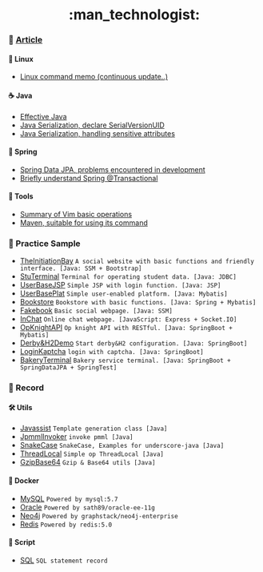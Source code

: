 <div align="center">
  <h1>:man_technologist:</h1>
</div>


### :art: [Article](https://github.com/PisecesPeng/PisecesPeng.record.me/issues)

#### :penguin: Linux

- [Linux command memo (continuous update..)](https://github.com/PisecesPeng/PisecesPeng.record.me/issues/1)

#### :coffee: Java

- [Effective Java](https://github.com/PisecesPeng/PisecesPeng.record.me/issues/3)
- [Java Serialization, declare SerialVersionUID](https://github.com/PisecesPeng/PisecesPeng.record.me/issues/6)
- [Java Serialization, handling sensitive attributes](https://github.com/PisecesPeng/PisecesPeng.record.me/issues/7)

#### :leaves: Spring

- [Spring Data JPA, problems encountered in development](https://github.com/PisecesPeng/PisecesPeng.record.me/issues/8)
- [Briefly understand Spring @Transactional](https://github.com/PisecesPeng/PisecesPeng.record.me/issues/9)

#### :wrench: Tools

- [Summary of Vim basic operations](https://github.com/PisecesPeng/PisecesPeng.record.me/issues/2)
- [Maven, suitable for using its command](https://github.com/PisecesPeng/PisecesPeng.record.me/issues/5)

### :open_file_folder: Practice Sample

- [TheInitiationBay](https://github.com/PisecesPeng/SampleWare/tree/master/TheInitiationBay) ``` A social website with basic functions and friendly interface. [Java: SSM + Bootstrap] ```
- [StuTerminal](https://github.com/PisecesPeng/SampleWare/tree/master/StuTerminal) ``` Terminal for operating student data. [Java: JDBC] ```
- [UserBaseJSP](https://github.com/PisecesPeng/SampleWare/tree/master/UserBaseJSP) ``` Simple JSP with login function. [Java: JSP] ```
- [UserBasePlat](https://github.com/PisecesPeng/SampleWare/tree/master/UserBasePlat) ``` Simple user-enabled platform. [Java: Mybatis] ```
- [Bookstore](https://github.com/PisecesPeng/SampleWare/tree/master/BookStore) ``` Bookstore with basic functions. [Java: Spring + Mybatis] ```
- [Fakebook](https://github.com/PisecesPeng/SampleWare/tree/master/Fakebook) ``` Basic social webpage. [Java: SSM] ```
- [InChat](https://github.com/PisecesPeng/SampleWare/tree/master/InChat) ``` Online chat webpage. [JavaScript: Express + Socket.IO] ```
- [OpKnightAPI](https://github.com/PisecesPeng/SampleWare/tree/master/OpKnightAPI) ``` Op knight API with RESTful. [Java: SpringBoot + Mybatis] ```
- [Derby&H2Demo](https://github.com/PisecesPeng/SampleWare/tree/master/Derby%26H2Demo) ``` Start derby&H2 configuration. [Java: SpringBoot] ```
- [LoginKaptcha](https://github.com/PisecesPeng/SampleWare/tree/master/LoginKaptcha) ``` login with captcha. [Java: SpringBoot] ```
- [BakeryTerminal](https://github.com/PisecesPeng/SampleWare/tree/master/BakeryTerminal) ``` Bakery service terminal. [Java: SpringBoot + SpringDataJPA + SpringTest] ```

### :memo: Record

#### :hammer_and_wrench: Utils

- [Javassist](https://github.com/PisecesPeng/PisecesPeng.record.me/tree/master/JavaUtils/Javassist) ``` Template generation class [Java] ```
- [JpmmlInvoker](https://github.com/PisecesPeng/PisecesPeng.record.me/tree/master/JavaUtils/JpmmlInvoker) ``` invoke pmml [Java] ```
- [SnakeCase](https://github.com/PisecesPeng/PisecesPeng.record.me/tree/master/JavaUtils/SnakeCase) ``` SnakeCase, Examples for underscore-java [Java] ```
- [ThreadLocal](https://github.com/PisecesPeng/PisecesPeng.record.me/tree/master/JavaUtils/ThreadLocal) ``` Simple op ThreadLocal [Java] ```
- [GzipBase64](https://github.com/PisecesPeng/PisecesPeng.record.me/tree/master/JavaUtils/GzipBase64) ``` Gzip & Base64 utils [Java] ```

#### :whale: Docker

- [MySQL](https://github.com/PisecesPeng/PisecesPeng.record.me/tree/master/Docker/MySQL) ``` Powered by mysql:5.7 ```
- [Oracle](https://github.com/PisecesPeng/PisecesPeng.record.me/tree/master/Docker/Oracle-ee-11g) ``` Powered by sath89/oracle-ee-11g ```
- [Neo4j](https://github.com/PisecesPeng/PisecesPeng.record.me/tree/master/Docker/Neo4j-enterprise) ``` Powered by graphstack/neo4j-enterprise ```
- [Redis](https://github.com/PisecesPeng/PisecesPeng.record.me/tree/master/Docker/Redis) ``` Powered by redis:5.0 ```

#### :scroll: Script

- [SQL](https://github.com/PisecesPeng/PisecesPeng.record.me/tree/master/Script/SQL) ``` SQL statement record ```


